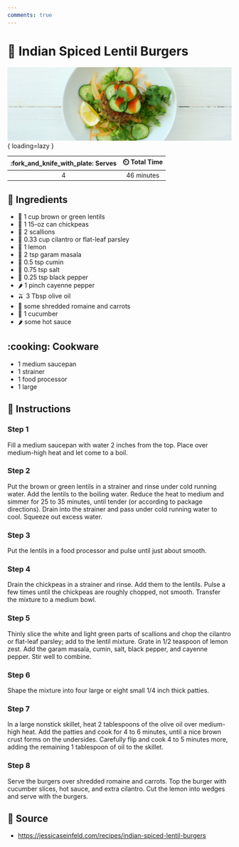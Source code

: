 ```yaml
---
comments: true
---
```

# :hamburger: Indian Spiced Lentil Burgers

![Indian Spiced Lentil Burgers](../assets/images/indian-spiced-lentil-burgers.jpg){ loading=lazy }

| :fork_and_knife_with_plate: Serves | :timer_clock: Total Time |
|:----------------------------------:|:-----------------------: |
| 4 | 46 minutes |

## :salt: Ingredients

- :curry: 1 cup brown or green lentils
- :falafel: 1 15-oz can chickpeas
- :leafy_green: 2 scallions
- :herb: 0.33 cup cilantro or flat-leaf parsley
- :lemon: 1 lemon
- :curry: 2 tsp garam masala
- :herb: 0.5 tsp cumin
- :salt: 0.75 tsp salt
- :salt: 0.25 tsp black pepper
- :hot_pepper: 1 pinch cayenne pepper
- :olive: 3 Tbsp olive oil
- :carrot: some shredded romaine and carrots
- :cucumber: 1 cucumber
- :hot_pepper: some hot sauce

## :cooking: Cookware

- 1 medium saucepan
- 1 strainer
- 1 food processor
- 1 large

## :pencil: Instructions

### Step 1

Fill a medium saucepan with water 2 inches from the top. Place over medium-high heat and let come to a boil.

### Step 2

Put the brown or green lentils in a strainer and rinse under cold running water. Add the lentils to the boiling water.
Reduce the heat to medium and simmer for 25 to 35 minutes, until tender (or according to package directions). Drain into
the strainer and pass under cold running water to cool. Squeeze out excess water.

### Step 3

Put the lentils in a food processor and pulse until just about smooth.

### Step 4

Drain the chickpeas in a strainer and rinse. Add them to the lentils. Pulse a few times until the chickpeas are roughly
chopped, not smooth. Transfer the mixture to a medium bowl.

### Step 5

Thinly slice the white and light green parts of scallions and chop the cilantro or flat-leaf parsley; add to the lentil
mixture. Grate in 1/2 teaspoon of lemon zest. Add the garam masala, cumin, salt, black pepper, and cayenne pepper. Stir
well to combine.

### Step 6

Shape the mixture into four large or eight small 1/4 inch thick patties.

### Step 7

In a large nonstick skillet, heat 2 tablespoons of the olive oil over medium-high heat. Add the patties and cook for 4
to 6 minutes, until a nice brown crust forms on the undersides. Carefully flip and cook 4 to 5 minutes more, adding the
remaining 1 tablespoon of oil to the skillet.

### Step 8

Serve the burgers over shredded romaine and carrots. Top the burger with cucumber slices, hot sauce, and extra cilantro.
Cut the lemon into wedges and serve with the burgers.

## :link: Source

- <https://jessicaseinfeld.com/recipes/indian-spiced-lentil-burgers>
